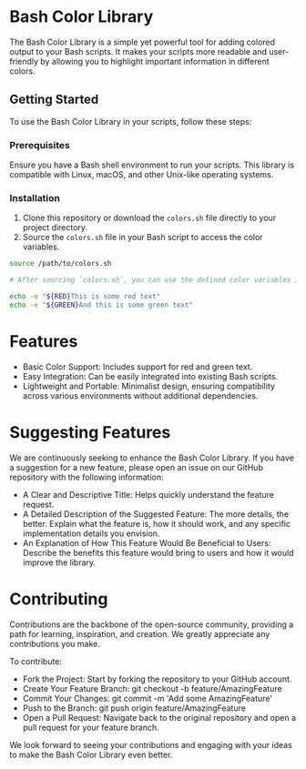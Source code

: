 # Bash Color Library

The Bash Color Library is a simple yet powerful tool for adding colored output to your Bash scripts. It makes your scripts more readable and user-friendly by allowing you to highlight important information in different colors.

## Getting Started

To use the Bash Color Library in your scripts, follow these steps:

### Prerequisites

Ensure you have a Bash shell environment to run your scripts. This library is compatible with Linux, macOS, and other Unix-like operating systems.

### Installation

1. Clone this repository or download the `colors.sh` file directly to your project directory.
2. Source the `colors.sh` file in your Bash script to access the color variables.

```bash
source /path/to/colors.sh

# After sourcing `colors.sh`, you can use the defined color variables in your script like so:

echo -e "${RED}This is some red text"
echo -e "${GREEN}And this is some green text"
```
# Features

- Basic Color Support: Includes support for red and green text.
- Easy Integration: Can be easily integrated into existing Bash scripts.
- Lightweight and Portable: Minimalist design, ensuring compatibility across various environments without additional dependencies.

# Suggesting Features
We are continuously seeking to enhance the Bash Color Library. If you have a suggestion for a new feature, please open an issue on our GitHub repository with the following information:

- A Clear and Descriptive Title: Helps quickly understand the feature request.
- A Detailed Description of the Suggested Feature: The more details, the better. Explain what the feature is, how it should work, and any specific implementation details you envision.
- An Explanation of How This Feature Would Be Beneficial to Users: Describe the benefits this feature would bring to users and how it would improve the library.

# Contributing
Contributions are the backbone of the open-source community, providing a path for learning, inspiration, and creation. We greatly appreciate any contributions you make.

To contribute:

- Fork the Project: Start by forking the repository to your GitHub account.
- Create Your Feature Branch: git checkout -b feature/AmazingFeature
- Commit Your Changes: git commit -m 'Add some AmazingFeature'
- Push to the Branch: git push origin feature/AmazingFeature
- Open a Pull Request: Navigate back to the original repository and open a pull request for your feature branch.

  
We look forward to seeing your contributions and engaging with your ideas to make the Bash Color Library even better.
